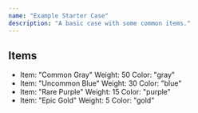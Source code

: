 ```yaml
---
name: "Example Starter Case"
description: "A basic case with some common items."
---
```


## Items

-   Item: "Common Gray"
    Weight: 50
    Color: "gray"
-   Item: "Uncommon Blue"
    Weight: 30
    Color: "blue"
-   Item: "Rare Purple"
    Weight: 15
    Color: "purple"
-   Item: "Epic Gold"
    Weight: 5
    Color: "gold"

